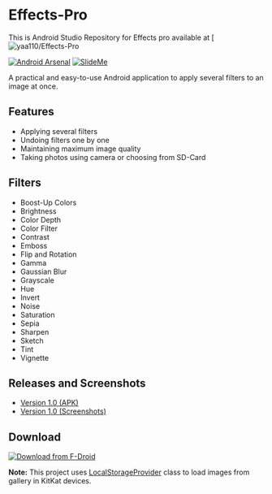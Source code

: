 Effects-Pro
===========

This is Android Studio Repository for Effects pro available at [![yaa110/Effects-Pro](https://github.com/yaa110/Effects-Pro)

[![Android Arsenal](https://img.shields.io/badge/Effects--Pro-Android%20Arsenal-green.svg)](https://android-arsenal.com/details/3/1299) [![SlideMe](https://img.shields.io/badge/Effects--Pro-SlideMe-green.svg)](http://slideme.org/application/effects-pro)

A practical and easy-to-use Android application to apply several filters to an image at once.

## Features
* Applying several filters
* Undoing filters one by one
* Maintaining maximum image quality
* Taking photos using camera or choosing from SD-Card

## Filters
* Boost-Up Colors
* Brightness
* Color Depth
* Color Filter
* Contrast
* Emboss
* Flip and Rotation
* Gamma
* Gaussian Blur
* Grayscale
* Hue
* Invert
* Noise
* Saturation
* Sepia
* Sharpen
* Sketch
* Tint
* Vignette

## Releases and Screenshots
* [Version 1.0 (APK)](https://github.com/yaa110/Effects-Pro/releases)
* [Version 1.0 (Screenshots)](https://github.com/yaa110/Effects-Pro/issues/1)

## Download
[![Download from F-Droid](https://camo.githubusercontent.com/7df0eafa4433fa4919a56f87c3d99cf81b68d01c/68747470733a2f2f662d64726f69642e6f72672f77696b692f696d616765732f632f63342f462d44726f69642d627574746f6e5f617661696c61626c652d6f6e2e706e67 "Download from F-Droid")](https://f-droid.org/repository/browse/?fdid=org.appsroid.fxpro)

**Note:** This project uses [LocalStorageProvider](https://github.com/iPaulPro/aFileChooser/blob/master/aFileChooser/src/com/ianhanniballake/localstorage/LocalStorageProvider.java) class to load images from gallery in KitKat devices.
